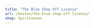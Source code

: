 ```yaml
---
title: "The Blue Shop Off Licence"
url: /boston/the-blue-shop-off-licence/
shop: Spirituosen
---
```

